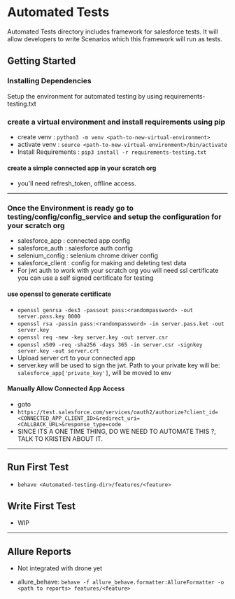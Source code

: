 # Automated Tests

Automated Tests directory includes framework for salesforce tests. It will allow developers to write Scenarios which this framework will run as tests.

## Getting Started

### Installing Dependencies

Setup the environment for automated testing by using requirements-testing.txt

### create a virtual environment and install requirements using pip

* create venv :  ```python3 -m venv <path-to-new-virtual-environment>```
* activate venv :  ```source <path-to-new-virtual-environment>/bin/activate```
* Install Requirements :  ```pip3 install -r requirements-testing.txt```

#### create a simple connected app in your scratch org

* you'll need refresh_token, offline access.

--------

### Once the Environment is ready go to testing/config/config_service and setup the configuration for your scratch org

* salesforce_app :  connected app config
* salesforce_auth :  salesforce auth config
* selenium_config :  selenium chrome driver config
* salesforce_client :  config for making and deleting test data
* For jwt auth to work with your scratch org you will need ssl certificate you can use a self signed certificate for testing

#### use openssl to generate certificate

* ```openssl genrsa -des3 -passout pass:<randompassword> -out server.pass.key 0000```
* ```openssl rsa -passin pass:<randompassword> -in server.pass.ket -out server.key```
* ```openssl req -new -key server.key -out server.csr```
* ```openssl x509 -req -sha256 -days 365 -in server.csr -signkey server.key -out server.crt```
* Upload server crt to your connected app
* server.key will be used to sign the jwt. Path to your private key will be:  ```salesforce_app['private_key']```, will be moved to env

#### Manually Allow Connected App Access

* goto
* ```https://test.salesforce.com/services/oauth2/authorize?client_id=<CONNECTED_APP_CLIENT_ID>&redirect_uri=<CALLBACK_URL>&response_type=code```
* SINCE ITS A ONE TIME THING, DO WE NEED TO AUTOMATE THIS ?, TALK TO KRISTEN ABOUT IT.

--------

## Run First Test

* ```behave <Automated-testing-dir>/features/<feature>```

## Write First Test

* WIP

--------

## Allure Reports

* Not integrated with drone yet

* allure_behave: ```behave -f allure_behave.formatter:AllureFormatter -o <path to reports> features/<feature>```

